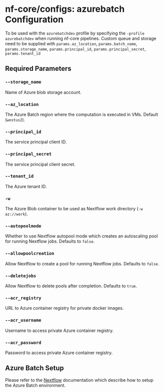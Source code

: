 # nf-core/configs: azurebatch Configuration

To be used with the `azurebatchdev` profile by specifying the `-profile azurebatchdev` when running nf-core pipelines.
Custom queue and storage need to be supplied with `params.az_location`, `params.batch_name`, `params.storage_name`, `params.principal_id`, `params.principal_secret`, `params.tenant_id`

## Required Parameters

### `--storage_name`

Name of Azure blob storage account.

### `--az_location`

The Azure Batch region where the computation is executed in VMs. Default (`westus2`).

### `--principal_id`

The service principal client ID.

### `--principal_secret`

The service principal client secret.

### `--tenant_id`

The Azure tenant ID.

### `-w`

The Azure Blob container to be used as Nextflow work directory (`-w az://work`).


### `--autopoolmode`

Whether to use Nextflow autopool mode which creates an autoscaling pool for running Nextflow jobs. Defaults to `false`.

### `--allowpoolcreation`

Allow Nextflow to create a pool for running Nextflow jobs. Defaults to `false`.

### `--deletejobs`

Allow Nextflow to delete pools after completion. Defaults to `true`.


### `--acr_registry`

URL to Azure container registry for private docker images.

### `--acr_username`

Username to access private Azure container registry.

### `--acr_password`

Password to access private Azure container registry.

## Azure Batch Setup

Please refer to the [Nextflow](https://www.nextflow.io/docs/edge/azure.html) documentation which describe how to setup the Azure Batch environment.
